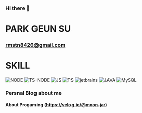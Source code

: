 ### Hi there 👋
# PARK GEUN SU 
### rmstn8426@gmail.com


# SKILL
![NODE](https://img.shields.io/badge/Node-339933.svg?&style=for-the-badge&logo=nodedotjs&logoColor=white)
![TS-NODE](https://img.shields.io/badge/TS-Node-3178C6.svg?&style=for-the-badge&logo=tsnode&logoColor=white)
![JS](https://img.shields.io/badge/javascript-F7DF1E.svg?&style=for-the-badge&logo=javascript&logoColor=white)
![TS](https://img.shields.io/badge/typescript-3178C6.svg?&style=for-the-badge&logo=typescript&logoColor=white)
![jetbrains](https://img.shields.io/badge/jetbrains-000000.svg?&style=for-the-badge&logo=jetbrains&logoColor=white)
![JAVA](https://img.shields.io/badge/java-green.svg?&style=for-the-badge&logo=JAVA&logoColor=white)
![MySQL](https://img.shields.io/badge/MySQL-4479A1?style=for-the-badge&logo=MySQL&logoColor=white)
<!--
**neongseoman/neongseoman** is a ✨ _special_ ✨ repository because its `README.md` (this file) appears on your GitHub profile.

Here are some ideas to get you started:

- 🔭 I’m currently working on ...
- 🌱 I’m currently learning ...
- 👯 I’m looking to collaborate on ...
- 🤔 I’m looking for help with ...
- 💬 Ask me about ...
- 📫 How to reach me: ...
- 😄 Pronouns: ...
- ⚡ Fun fact: ...
-->


### Persnal Blog about me
#### About Progaming (https://velog.io/@moon-jar)
